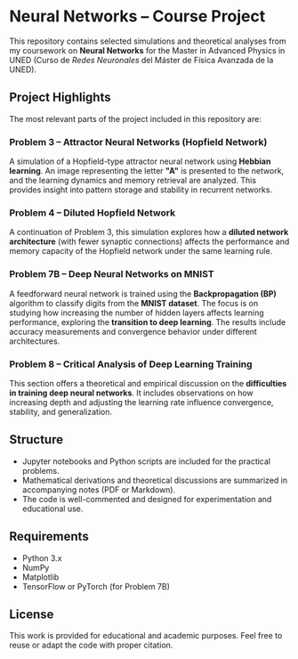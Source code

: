 # Neural Networks – Course Project

This repository contains selected simulations and theoretical analyses from my coursework on **Neural Networks** for the Master in Advanced Physics in UNED (Curso de *Redes Neuronales* del Máster de Física Avanzada de la UNED). 

## Project Highlights

The most relevant parts of the project included in this repository are:

### Problem 3 – Attractor Neural Networks (Hopfield Network)

A simulation of a Hopfield-type attractor neural network using **Hebbian learning**. An image representing the letter **"A"** is presented to the network, and the learning dynamics and memory retrieval are analyzed. This provides insight into pattern storage and stability in recurrent networks.

### Problem 4 – Diluted Hopfield Network

A continuation of Problem 3, this simulation explores how a **diluted network architecture** (with fewer synaptic connections) affects the performance and memory capacity of the Hopfield network under the same learning rule.

### Problem 7B – Deep Neural Networks on MNIST

A feedforward neural network is trained using the **Backpropagation (BP)** algorithm to classify digits from the **MNIST dataset**. The focus is on studying how increasing the number of hidden layers affects learning performance, exploring the **transition to deep learning**. The results include accuracy measurements and convergence behavior under different architectures.

### Problem 8 – Critical Analysis of Deep Learning Training

This section offers a theoretical and empirical discussion on the **difficulties in training deep neural networks**. It includes observations on how increasing depth and adjusting the learning rate influence convergence, stability, and generalization.

## Structure

- Jupyter notebooks and Python scripts are included for the practical problems.
- Mathematical derivations and theoretical discussions are summarized in accompanying notes (PDF or Markdown).
- The code is well-commented and designed for experimentation and educational use.

## Requirements

- Python 3.x
- NumPy
- Matplotlib
- TensorFlow or PyTorch (for Problem 7B)

## License

This work is provided for educational and academic purposes. Feel free to reuse or adapt the code with proper citation.

